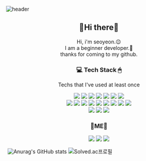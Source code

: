 ![header](https://capsule-render.vercel.app/api?type=slice&color=868686&height=300&section=header&text=park-seoyeon%20:D&fontSize=90&fontColor=FFA7A7)

<h2 align="center">👋Hi there👋</h2>

<p align="center">
Hi, i'm seoyeon.😉<br>
I am a beginner developer.🌱<br>
thanks for coming to my github.</p>



<h3 align="center">💻 Tech Stack 🖱</h3>

<p align="center"> Techs that I've used at least once</p>

<p align="center">
    <img src="https://img.shields.io/badge/HTML5-E34F26?style=flat-square&logo=HTML5&logoColor=white"/>
    <img src="https://img.shields.io/badge/CSS3-1572B6?style=flat-square&logo=CSS3&logoColor=white"/>
    <img src="https://img.shields.io/badge/JavaScript-F7DF1E?style=flat-square&logo=JavaScript&logoColor=white"/>
    <img src="https://img.shields.io/badge/TypeScript-3178C6?style=flat-square&logo=TypeScript&logoColor=white"/>
    <img src="https://img.shields.io/badge/Java-007396?style=flat-square&logo=Java&logoColor=white"/>
    <img src="https://img.shields.io/badge/Python-3776AB?style=flat-square&logo=Python&logoColor=white"/>
    <img src="https://img.shields.io/badge/C++-00599C?style=flat-square&logo=C++&logoColor=white"/> <br>
    <img src="https://img.shields.io/badge/Vue.js-4FC08D?style=flat-square&logo=Vue.js&logoColor=white"/>
    <img src="https://img.shields.io/badge/Vuetify-1867C0?style=flat-square&logo=Vuetify&logoColor=white"/>
    <img src="https://img.shields.io/badge/React-61DAFB?style=flat-square&logo=React&logoColor=white"/>
    <img src="https://img.shields.io/badge/Material UI-0081CB?style=flat-square&logo=Material-UI&logoColor=white"/>
    <img src="https://img.shields.io/badge/Spring-6DB33F?style=flat-square&logo=Spring&logoColor=white"/>
    <img src="https://img.shields.io/badge/Spring Boot-6DB33F?style=flat-square&logo=Spring&logoColor=white"/>
    <img src="https://img.shields.io/badge/Django-092E20?style=flat-square&logo=Django&logoColor=white"/> 
    <img src="https://img.shields.io/badge/MySQL-4479A1?style=flat-square&logo=MySQL&logoColor=white"/>
    <img src="https://img.shields.io/badge/MongoDB-47A248?style=flat-square&logo=MongoDB&logoColor=white"/> 
    <br>
    <img src="https://img.shields.io/badge/Android-3DDC84?style=flat-square&logo=Android&logoColor=white"/>
    <img src="https://img.shields.io/badge/Unity-000000?style=flat-square&logo=Unity&logoColor=white"/>
    <img src="https://img.shields.io/badge/Figma-F24E1E?style=flat-square&logo=Figma&logoColor=white"/>
</p>



<h3 align="center">
    🍒ME🍒
</h3>

<p align="center">
	<a href="https://www.instagram.com/seo_dori/" target="_blank"><img src="https://img.shields.io/badge/Instagram-E4405F?style=flat-square&logo=Instagram&logoColor=white"/></a>
    <a href="mailto:psy3153@naver.com" target="_blank"><img src="https://img.shields.io/badge/Mail-03C75A?style=flat-square&logo=Naver&logoColor=white"/></a>
    <a href="https://www.notion.so/Home-e76b718e30ea4614bfd643b8a008b882" target="_blank"><img src="https://img.shields.io/badge/Notion-000000?style=flat-square&logo=Notion&logoColor=white"/></a>
</p>



​          ![Anurag's GitHub stats](https://github-readme-stats.vercel.app/api?username=park-seoyeon&show_icons=true&theme=graywhite)   ![Solved.ac프로필](http://mazassumnida.wtf/api/v2/generate_badge?boj=psy3153)





